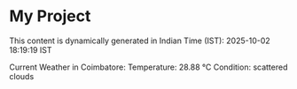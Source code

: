 # My Project

This content is dynamically generated in Indian Time (IST): 2025-10-02 18:19:19 IST


Current Weather in Coimbatore:
Temperature: 28.88 °C
Condition: scattered clouds
